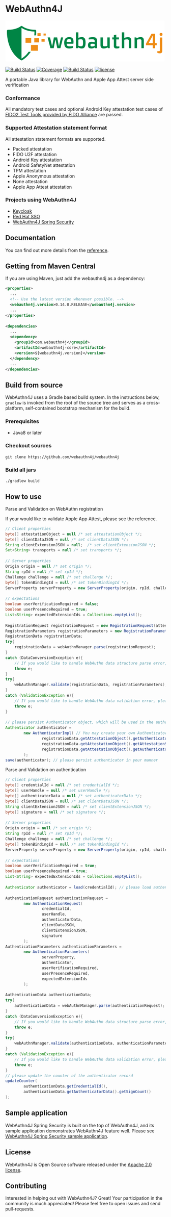 # WebAuthn4J

![WebAuthn4J](./docs/image/logo.png)

[![Build Status](https://travis-ci.org/webauthn4j/webauthn4j.svg?branch=master)](https://travis-ci.org/webauthn4j/webauthn4j)
[![Coverage](https://sonarcloud.io/api/project_badges/measure?project=webauthn4j&metric=coverage)](https://sonarcloud.io/dashboard?id=webauthn4j)
[![Build Status](https://img.shields.io/maven-central/v/com.webauthn4j/webauthn4j-core.svg)](https://search.maven.org/#search%7Cga%7C1%7Cwebauthn4j)
[![license](https://img.shields.io/github/license/webauthn4j/webauthn4j.svg)](https://github.com/webauthn4j/webauthn4j/blob/master/LICENSE.txt)

A portable Java library for WebAuthn and Apple App Attest server side verification

### Conformance

All mandatory test cases and optional Android Key attestation test cases of [FIDO2 Test Tools provided by FIDO Alliance](https://fidoalliance.org/certification/functional-certification/conformance/)
are passed.

### Supported Attestation statement format

All attestation statement formats are supported.

* Packed attestation
* FIDO U2F attestation
* Android Key attestation
* Android SafetyNet attestation
* TPM attestation
* Apple Anonymous attestation
* None attestation
* Apple App Attest attestation

### Projects using WebAuthn4J

* [Keycloak](https://www.keycloak.org/)
* [Red Hat SSO](https://access.redhat.com/documentation/en-us/red_hat_single_sign-on/7.4/)
* [WebAuthn4J Spring Security](https://github.com/webauthn4j/webauthn4j-spring-security)

## Documentation

You can find out more details from the [reference](https://webauthn4j.github.io/webauthn4j/en/).

## Getting from Maven Central

If you are using Maven, just add the webauthn4j as a dependency:

```xml
<properties>
  ...
  <!-- Use the latest version whenever possible. -->
  <webauthn4j.version>0.14.0.RELEASE</webauthn4j.version>
  ...
</properties>

<dependencies>
  ...
  <dependency>
    <groupId>com.webauthn4j</groupId>
    <artifactId>webauthn4j-core</artifactId>
    <version>${webauthn4j.version}</version>
  </dependency>
  ...
</dependencies>
```


## Build from source

WebAuthn4J uses a Gradle based build system.
In the instructions below, `gradlew` is invoked from the root of the source tree and serves as a cross-platform,
self-contained bootstrap mechanism for the build.

### Prerequisites

- Java8 or later

### Checkout sources

```
git clone https://github.com/webauthn4j/webauthn4j
```

### Build all jars

```
./gradlew build
```

## How to use

Parse and Validation on WebAuthn registration

If your would like to validate Apple App Attest, please see the reference.

```java 
// Client properties
byte[] attestationObject = null /* set attestationObject */;
byte[] clientDataJSON = null /* set clientDataJSON */;
String clientExtensionJSON = null;  /* set clientExtensionJSON */;
Set<String> transports = null /* set transports */;

// Server properties
Origin origin = null /* set origin */;
String rpId = null /* set rpId */;
Challenge challenge = null /* set challenge */;
byte[] tokenBindingId = null /* set tokenBindingId */;
ServerProperty serverProperty = new ServerProperty(origin, rpId, challenge, tokenBindingId);

// expectations
boolean userVerificationRequired = false;
boolean userPresenceRequired = true;
List<String> expectedExtensionIds = Collections.emptyList();

RegistrationRequest registrationRequest = new RegistrationRequest(attestationObject, clientDataJSON, clientExtensionJSON, transports);
RegistrationParameters registrationParameters = new RegistrationParameters(serverProperty, userVerificationRequired, userPresenceRequired, expectedExtensionIds);
RegistrationData registrationData;
try{
    registrationData = webAuthnManager.parse(registrationRequest);
}
catch (DataConversionException e){
    // If you would like to handle WebAuthn data structure parse error, please catch DataConversionException
    throw e;
}
try{
    webAuthnManager.validate(registrationData, registrationParameters);
}
catch (ValidationException e){
    // If you would like to handle WebAuthn data validation error, please catch ValidationException
    throw e;
}

// please persist Authenticator object, which will be used in the authentication process.
Authenticator authenticator =
        new AuthenticatorImpl( // You may create your own Authenticator implementation to save friendly authenticator name
                registrationData.getAttestationObject().getAuthenticatorData().getAttestedCredentialData(),
                registrationData.getAttestationObject().getAttestationStatement(),
                registrationData.getAttestationObject().getAuthenticatorData().getSignCount()
        );
save(authenticator); // please persist authenticator in your manner
```

Parse and Validation on authentication
```java 
// Client properties
byte[] credentialId = null /* set credentialId */;
byte[] userHandle = null /* set userHandle */;
byte[] authenticatorData = null /* set authenticatorData */;
byte[] clientDataJSON = null /* set clientDataJSON */;
String clientExtensionJSON = null /* set clientExtensionJSON */;
byte[] signature = null /* set signature */;

// Server properties
Origin origin = null /* set origin */;
String rpId = null /* set rpId */;
Challenge challenge = null /* set challenge */;
byte[] tokenBindingId = null /* set tokenBindingId */;
ServerProperty serverProperty = new ServerProperty(origin, rpId, challenge, tokenBindingId);

// expectations
boolean userVerificationRequired = true;
boolean userPresenceRequired = true;
List<String> expectedExtensionIds = Collections.emptyList();

Authenticator authenticator = load(credentialId); // please load authenticator object persisted in the registration process in your manner

AuthenticationRequest authenticationRequest =
        new AuthenticationRequest(
                credentialId,
                userHandle,
                authenticatorData,
                clientDataJSON,
                clientExtensionJSON,
                signature
        );
AuthenticationParameters authenticationParameters =
        new AuthenticationParameters(
                serverProperty,
                authenticator,
                userVerificationRequired,
                userPresenceRequired,
                expectedExtensionIds
        );

AuthenticationData authenticationData;
try{
    authenticationData = webAuthnManager.parse(authenticationRequest);
}
catch (DataConversionException e){
    // If you would like to handle WebAuthn data structure parse error, please catch DataConversionException
    throw e;
}
try{
    webAuthnManager.validate(authenticationData, authenticationParameters);
}
catch (ValidationException e){
    // If you would like to handle WebAuthn data validation error, please catch ValidationException
    throw e;
}
// please update the counter of the authenticator record
updateCounter(
        authenticationData.getCredentialId(),
        authenticationData.getAuthenticatorData().getSignCount()
);

```

## Sample application

WebAuthn4J Spring Security is built on the top of WebAuthn4J, and its sample application demonstrates WebAuthn4J feature well.
Please see [WebAuthn4J Spring Security sample application](https://github.com/webauthn4j/webauthn4j-spring-security).

## License

WebAuthn4J is Open Source software released under the
[Apache 2.0 license](http://www.apache.org/licenses/LICENSE-2.0.html).

## Contributing

Interested in helping out with WebAuthn4J? Great! Your participation in the community is much appreciated!
Please feel free to open issues and send pull-requests.
